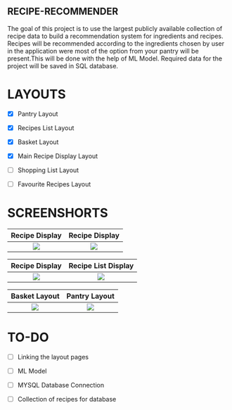 ## RECIPE-RECOMMENDER

The goal of this project is to use the largest publicly available collection of recipe data to build a recommendation system for ingredients and recipes.
Recipes will be recommended according to the ingredients chosen by user in the application were most of the option from your pantry will be present.This will be done with the help of ML Model. Required data for the project will be saved in SQL database.  


# LAYOUTS
- [X] Pantry Layout
- [X] Recipes List Layout
- [X] Basket Layout
- [X] Main Recipe Display Layout
- [ ] Shopping List Layout
- [ ] Favourite Recipes Layout


# SCREENSHORTS


Recipe Display             |  Recipe Display
:-------------------------:|:-------------------------:
![](https://user-images.githubusercontent.com/55665104/92323666-1c408480-f058-11ea-8227-f4482cd0bf93.png)  |  ![](https://user-images.githubusercontent.com/55665104/92323672-2c586400-f058-11ea-9be0-d1a986a3ed78.png)



Recipe Display             |  Recipe List Display
:-------------------------:|:-------------------------:
![](https://user-images.githubusercontent.com/55665104/92323673-2febeb00-f058-11ea-9bc4-36151464e1b3.png)  |  ![](https://user-images.githubusercontent.com/55665104/92323674-3e3a0700-f058-11ea-8e8c-3a722bbba82a.png)



Basket Layout            |  Pantry Layout
:-------------------------:|:-------------------------:
![](https://user-images.githubusercontent.com/55665104/92323675-3f6b3400-f058-11ea-8d78-de4eecddc465.png)  |  ![](https://user-images.githubusercontent.com/55665104/92323677-4134f780-f058-11ea-9785-df243f27fa74.png)


# TO-DO

- [ ] Linking the layout pages
- [ ] ML Model
- [ ] MYSQL Database Connection 
- [ ] Collection of recipes for database

